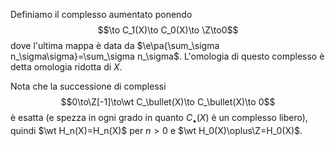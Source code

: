 Definiamo il complesso aumentato ponendo$$\to C_1(X)\to C_0(X)\to \Z\to0$$dove l'ultima mappa è data da $\e\pa{\sum_\sigma n_\sigma\sigma}=\sum_\sigma n_\sigma$. L'omologia di questo complesso è detta omologia ridotta di $X$.

Nota che la successione di complessi$$0\to\Z[-1]\to\wt C_\bullet(X)\to C_\bullet(X)\to 0$$è esatta (e spezza in ogni grado in quanto $C_\bullet(X)$ è un complesso libero), quindi $\wt H_n(X)=H_n(X)$ per $n>0$ e $\wt H_0(X)\oplus\Z=H_0(X)$.

